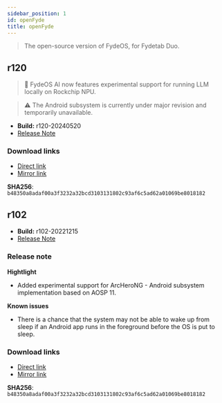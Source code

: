 ```yaml
---
sidebar_position: 1
id: openFyde
title: openFyde
---
```

> The open-source version of FydeOS, for Fydetab Duo.

## r120 
> 🤖 FydeOS AI now features experimental support for running LLM locally on Rockchip NPU.

> ⚠️ The Android subsystem is currently under major revision and temporarily unavailable.

- **Build:** r120-20240520
- [Release Note](https://github.com/openFyde/overlay-fydetab_duo-openfyde/releases/tag/r120)

### Download links

- [Direct link](https://download.fydeos.io/fydetabduo/fydetab_duo-openfyde-r102-update-20221215.img.xz)
- [Mirror link](https://fydeos-my.sharepoint.cn/:u:/g/personal/fyde_fydeos_partner_onmschina_cn/EV5ZY0Tg5TNDmH_jlgH-z8QBLNn73rB3Tq0VgI0x4iDtRg?e=wDH99p)

**SHA256**: `b48350a8adaf00a3f3232a32bcd3103131802c93af6c5ad62a01069be8018182`



## r102
- **Build:** r102-20221215
- [Release Note](https://fydeos.io/release/15.1-SP3/fydetab_duo-fydeos)

### Release note

**Hightlight**
- Added experimental support for ArcHeroNG - Android subsystem implementation based on AOSP 11.

**Known issues**
- There is a chance that the system may not be able to wake up from sleep if an Android app runs in the foreground before the OS is put to sleep.

###  Download links

- [Direct link](https://download.fydeos.io/fydetabduo/fydetab_duo-openfyde-r102-update-20221215.img.xz)
- [Mirror link](https://fydeos-my.sharepoint.cn/:u:/g/personal/fyde_fydeos_partner_onmschina_cn/EV5ZY0Tg5TNDmH_jlgH-z8QBLNn73rB3Tq0VgI0x4iDtRg?e=wDH99p)

**SHA256**: `b48350a8adaf00a3f3232a32bcd3103131802c93af6c5ad62a01069be8018182`


